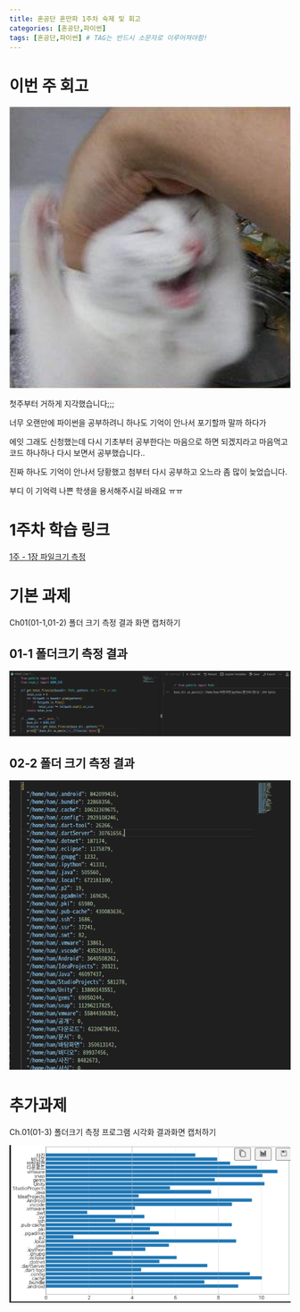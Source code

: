 ```yaml
---
title: 혼공단 혼만파 1주차 숙제 및 회고
categories: [혼공단,파이썬]
tags: [혼공단,파이썬] # TAG는 반드시 소문자로 이루어져야함!
---
```

# 이번 주 회고
![](../assets/img/post/혼공단/혼만파/1주차/고양이.png) 

첫주부터 거하게 지각했습니다;;;

너무 오랜만에 파이썬을 공부하려니 하나도 기억이 안나서 포기할까 말까 하다가

에잇 그래도 신청했는데 다시 기초부터 공부한다는 마음으로 하면 되겠지라고 마음먹고 코드 하나하나 다시 보면서 공부했습니다..

진짜 하나도 기억이 안나서 당황했고 첨부터 다시 공부하고 오느라 좀 많이 늦었습니다.

부디 이 기억력 나쁜 학생을 용서해주시길 바래요 ㅠㅠ


# 1주차 학습 링크
[1주 - 1장 파일크기 측정](https://jungelec.github.io/posts/17/)

# 기본 과제
Ch01(01-1,01-2) 폴더 크기 측정 결과 화면 캡처하기

## 01-1 폴더크기 측정 결과
![](../assets/img/post/혼공단/혼만파/1주차/폴더크기측정1.png) 

## 02-2 폴더 크기 측정 결과
![](../assets/img/post/혼공단/혼만파/1주차/폴더크기측정2.png) 


# 추가과제
Ch.01(01-3) 폴더크기 측정 프로그램 시각화 결과화면 캡처하기

![](../assets/img/post/혼공단/혼만파/1주차/시각화2.png) 
 
